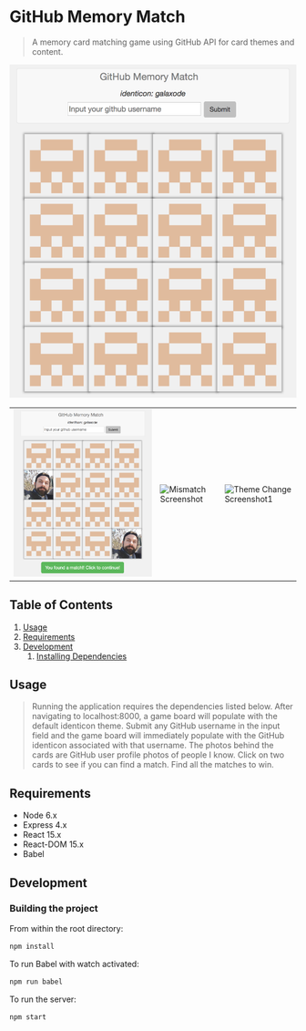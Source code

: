 # GitHub Memory Match

> A memory card matching game using GitHub API for card themes and content.

![Starting Game Board Screenshot](/screenshots/game-board.png?raw=true "Starting Game Board")

| | | |
| ------------ | ------------ | ------------ |
| ![Match Found Screenshot](/screenshots/found-match.png?raw=true "Match Found") | ![Mismatch Screenshot](/screenshots/mistmatch.png?raw=true "Mismatch") | ![Theme Change Screenshot1](/screenshots/nrr20-nebula.png?raw=true "Identicon Theme Change") | ![Theme Change Screenshot2](/screenshots/nrr20-nebula.png?raw=true "Identicon Theme Change") |

## Table of Contents

1. [Usage](#Usage)
1. [Requirements](#requirements)
1. [Development](#development)
    1. [Installing Dependencies](#installing-dependencies)

## Usage

> Running the application requires the dependencies listed below.  After navigating to localhost:8000, a game board will populate with the default identicon theme.  Submit any GitHub username in the input field and the game board will immediately populate with the GitHub identicon associated with that username.  The photos behind the cards are GitHub user profile photos of people I know.  Click on two cards to see if you can find a match.  Find all the matches to win.

## Requirements

- Node 6.x
- Express 4.x
- React 15.x
- React-DOM 15.x
- Babel

## Development

### Building the project

From within the root directory:

```sh
npm install
```

To run Babel with watch activated:

```sh
npm run babel
```

To run the server:

```sh
npm start
```
